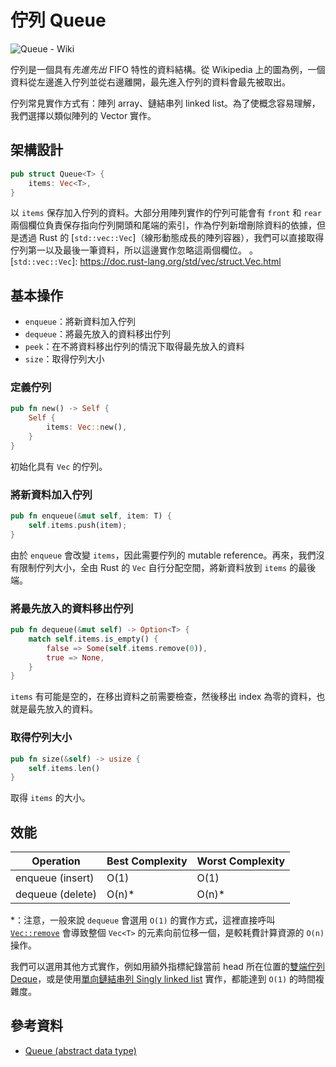 # 佇列 Queue

![Queue - Wiki](https://upload.wikimedia.org/wikipedia/commons/thumb/5/52/Data_Queue.svg/450px-Data_Queue.svg.png)

佇列是一個具有*先進先出* FIFO 特性的資料結構。從 Wikipedia 上的圖為例，一個資料從左邊進入佇列並從右邊離開，最先進入佇列的資料會最先被取出。

佇列常見實作方式有：陣列 array、鏈結串列 linked list。為了使概念容易理解，我們選擇以類似陣列的 Vector 實作。

## 架構設計

```rust
pub struct Queue<T> {
    items: Vec<T>,
}
```

以 `items` 保存加入佇列的資料。大部分用陣列實作的佇列可能會有 `front` 和 `rear` 兩個欄位負責保存指向佇列開頭和尾端的索引，作為佇列新增刪除資料的依據，但是透過 Rust 的 [`std::vec::Vec`]（線形動態成長的陣列容器），我們可以直接取得佇列第一以及最後一筆資料，所以這邊實作忽略這兩個欄位。
。
[`std::vec::Vec`]: https://doc.rust-lang.org/std/vec/struct.Vec.html

## 基本操作

- `enqueue`：將新資料加入佇列
- `dequeue`：將最先放入的資料移出佇列
- `peek`：在不將資料移出佇列的情況下取得最先放入的資料
- `size`：取得佇列大小

### 定義佇列

```rust
pub fn new() -> Self {
    Self {
        items: Vec::new(),
    }
}
```

初始化具有 `Vec` 的佇列。

### 將新資料加入佇列

```rust
pub fn enqueue(&mut self, item: T) {
    self.items.push(item);
}
```

由於 `enqueue` 會改變 `items`，因此需要佇列的 mutable reference。再來，我們沒有限制佇列大小，全由 Rust 的 `Vec` 自行分配空間，將新資料放到 `items` 的最後端。

### 將最先放入的資料移出佇列

```rust
pub fn dequeue(&mut self) -> Option<T> {
    match self.items.is_empty() {
        false => Some(self.items.remove(0)),
        true => None,
    }
}
```

`items` 有可能是空的，在移出資料之前需要檢查，然後移出 index 為零的資料，也就是最先放入的資料。

### 取得佇列大小

```rust
pub fn size(&self) -> usize {
    self.items.len()
}
```

取得 `items` 的大小。

## 效能

| Operation | Best Complexity | Worst Complexity |
| --- | --- | --- |
| enqueue (insert) | O(1) | O(1) |
| dequeue (delete) | O(n)\* | O(n)* |

\*：注意，一般來說 `dequeue` 會選用 `O(1)` 的實作方式，這裡直接呼叫 [`Vec::remove`][] 會導致整個 `Vec<T>` 的元素向前位移一個，是較耗費計算資源的 `O(n)` 操作。

我們可以選用其他方式實作，例如用額外指標紀錄當前 head 所在位置的[雙端佇列 Deque]()，或是使用[單向鏈結串列 Singly linked list][] 實作，都能達到 `O(1)` 的時間複雜度。

[`Vec::remove`]: http://doc.rust-lang.org/std/vec/struct.Vec.html#method.remove
[雙端佇列 Deque]: ../deque/
[單向鏈結串列 Singly linked list]: ../singly_linked_list/

## 參考資料

- [Queue (abstract data type)](<https://en.wikipedia.org/wiki/Queue_(abstract_data_type)>)
